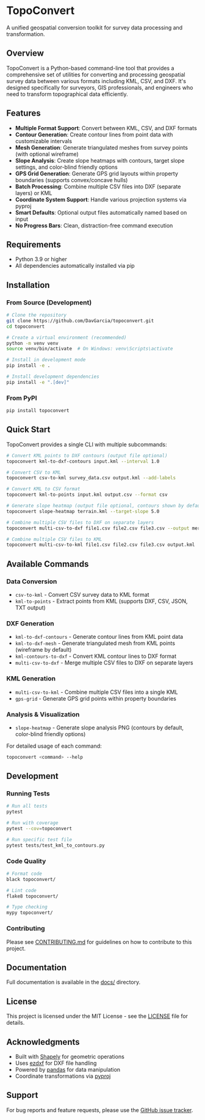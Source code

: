 # TopoConvert

A unified geospatial conversion toolkit for survey data processing and transformation.

## Overview

TopoConvert is a Python-based command-line tool that provides a comprehensive set of utilities for converting and processing geospatial survey data between various formats including KML, CSV, and DXF. It's designed specifically for surveyors, GIS professionals, and engineers who need to transform topographical data efficiently.

## Features

- **Multiple Format Support**: Convert between KML, CSV, and DXF formats
- **Contour Generation**: Create contour lines from point data with customizable intervals
- **Mesh Generation**: Generate triangulated meshes from survey points (with optional wireframe)
- **Slope Analysis**: Create slope heatmaps with contours, target slope settings, and color-blind friendly options
- **GPS Grid Generation**: Generate GPS grid layouts within property boundaries (supports convex/concave hulls)
- **Batch Processing**: Combine multiple CSV files into DXF (separate layers) or KML
- **Coordinate System Support**: Handle various projection systems via pyproj
- **Smart Defaults**: Optional output files automatically named based on input
- **No Progress Bars**: Clean, distraction-free command execution

## Requirements

- Python 3.9 or higher
- All dependencies automatically installed via pip

## Installation

### From Source (Development)

```bash
# Clone the repository
git clone https://github.com/DavGarcia/topoconvert.git
cd topoconvert

# Create a virtual environment (recommended)
python -m venv venv
source venv/bin/activate  # On Windows: venv\Scripts\activate

# Install in development mode
pip install -e .

# Install development dependencies
pip install -e ".[dev]"
```

### From PyPI

```bash
pip install topoconvert
```

## Quick Start

TopoConvert provides a single CLI with multiple subcommands:

```bash
# Convert KML points to DXF contours (output file optional)
topoconvert kml-to-dxf-contours input.kml --interval 1.0

# Convert CSV to KML
topoconvert csv-to-kml survey_data.csv output.kml --add-labels

# Convert KML to CSV format
topoconvert kml-to-points input.kml output.csv --format csv

# Generate slope heatmap (output file optional, contours shown by default)
topoconvert slope-heatmap terrain.kml --target-slope 5.0

# Combine multiple CSV files to DXF on separate layers
topoconvert multi-csv-to-dxf file1.csv file2.csv file3.csv --output merged.dxf

# Combine multiple CSV files to KML
topoconvert multi-csv-to-kml file1.csv file2.csv file3.csv output.kml
```

## Available Commands

### Data Conversion
- `csv-to-kml` - Convert CSV survey data to KML format
- `kml-to-points` - Extract points from KML (supports DXF, CSV, JSON, TXT output)

### DXF Generation
- `kml-to-dxf-contours` - Generate contour lines from KML point data
- `kml-to-dxf-mesh` - Generate triangulated mesh from KML points (wireframe by default)
- `kml-contours-to-dxf` - Convert KML contour lines to DXF format
- `multi-csv-to-dxf` - Merge multiple CSV files to DXF on separate layers

### KML Generation
- `multi-csv-to-kml` - Combine multiple CSV files into a single KML
- `gps-grid` - Generate GPS grid points within property boundaries

### Analysis & Visualization
- `slope-heatmap` - Generate slope analysis PNG (contours by default, color-blind friendly options)

For detailed usage of each command:

```bash
topoconvert <command> --help
```

## Development

### Running Tests

```bash
# Run all tests
pytest

# Run with coverage
pytest --cov=topoconvert

# Run specific test file
pytest tests/test_kml_to_contours.py
```

### Code Quality

```bash
# Format code
black topoconvert/

# Lint code
flake8 topoconvert/

# Type checking
mypy topoconvert/
```

### Contributing

Please see [CONTRIBUTING.md](CONTRIBUTING.md) for guidelines on how to contribute to this project.

## Documentation

Full documentation is available in the [docs/](docs/) directory.

## License

This project is licensed under the MIT License - see the [LICENSE](LICENSE) file for details.

## Acknowledgments

- Built with [Shapely](https://shapely.readthedocs.io/) for geometric operations
- Uses [ezdxf](https://ezdxf.readthedocs.io/) for DXF file handling
- Powered by [pandas](https://pandas.pydata.org/) for data manipulation
- Coordinate transformations via [pyproj](https://pyproj4.github.io/pyproj/)

## Support

For bug reports and feature requests, please use the [GitHub issue tracker](https://github.com/DavGarcia/topoconvert/issues).